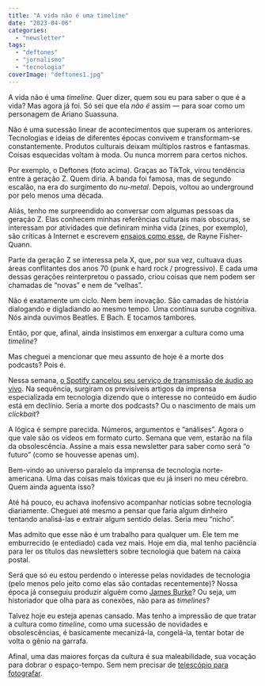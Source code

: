 ```yaml
---
title: "A vida não é uma timeline"
date: "2023-04-06"
categories: 
  - "newsletter"
tags: 
  - "deftones"
  - "jornalismo"
  - "tecnologia"
coverImage: "deftones1.jpg"
---
```


A vida não é uma _timeline_. Quer dizer, quem sou eu para saber o que é a vida? Mas agora já foi. Só sei que ela _não é_ assim — para soar como um personagem de Ariano Suassuna.

Não é uma sucessão linear de acontecimentos que superam os anteriores. Tecnologias e ideias de diferentes épocas convivem e transformam-se constantemente. Produtos culturais deixam múltiplos rastros e fantasmas. Coisas esquecidas voltam à moda. Ou nunca morrem para certos nichos.

Por exemplo, o Deftones (foto acima). Graças ao TikTok, virou tendência entre a geração Z. Quem diria. A banda foi famosa, mas de segundo escalão, na era do surgimento do _nu-metal_. Depois, voltou ao underground por pelo menos uma década.

Aliás, tenho me surpreendido ao conversar com algumas pessoas da geração Z. Elas conhecem minhas referências culturais mais obscuras, se interessam por atividades que definiram minha vida (zines, por exemplo), são críticas à Internet e escrevem [ensaios como esse](https://internetprincess.substack.com/p/no-good-alone), de Rayne Fisher-Quann.

Parte da geração Z se interessa pela X, que, por sua vez, cultuava duas áreas conflitantes dos anos 70 (punk e hard rock / progressivo). E cada uma dessas gerações reinterpretou o passado, criou coisas que nem podem ser chamadas de “novas” e nem de “velhas”.

Não é exatamente um ciclo. Nem bem inovação. São camadas de história dialogando e digladiando ao mesmo tempo. Uma contínua suruba cognitiva. Nós ainda ouvimos Beatles. E Bach. E tocamos tambores.

Então, por que, afinal, ainda insistimos em enxergar a cultura como uma _timeline_?

Mas cheguei a mencionar que meu assunto de hoje é a morte dos podcasts? Pois é.

Nessa semana, [o Spotify cancelou seu serviço de transmissão de áudio ao vivo](https://www.theverge.com/2023/4/4/23670193/spotify-live-shut-down-obamas-audible-amazon-jay-shetty-iheart). Na sequência, surgiram os previsíveis artigos da imprensa especializada em tecnologia dizendo que o interesse no conteúdo em áudio está em declínio. Seria a morte dos podcasts? Ou o nascimento de mais um _clickbait_?

A lógica é sempre parecida. Números, argumentos e “análises”. Agora o que vale são os vídeos em formato curto. Semana que vem, estarão na fila da obsolescência. Assine a mais essa newsletter para saber como será “o futuro” (como se houvesse apenas um).

Bem-vindo ao universo paralelo da imprensa de tecnologia norte-americana. Uma das coisas mais tóxicas que eu já inseri no meu cérebro. Quem ainda aguenta isso?

Até há pouco, eu achava inofensivo acompanhar notícias sobre tecnologia diariamente. Cheguei até mesmo a pensar que faria algum dinheiro tentando analisá-las e extrair algum sentido delas. Seria meu “nicho”.

Mas admito que esse não é um trabalho para qualquer um. Ele tem me emburrecido (e entediado) cada vez mais. Hoje em dia, mal tenho paciência para ler os títulos das newsletters sobre tecnologia que batem na caixa postal.

Será que só eu estou perdendo o interesse pelas novidades de tecnologia (pelo menos pelo jeito como elas são contadas recentemente)? Nossa época já conseguiu produzir alguém como [James Burke](https://www.imdb.com/title/tt0078588/)? Ou seja, um historiador que olha para as conexões, não para as _timelines_?

Talvez hoje eu esteja apenas cansado. Mas tenho a impressão de que tratar a cultura como _timeline_, como uma sucessão de novidades e obsolescências, é basicamente mecanizá-la, congelá-la, tentar botar de volta o gênio na garrafa.

Afinal, uma das maiores forças da cultura é sua maleabilidade, sua vocação para dobrar o espaço-tempo. Sem nem precisar de [telescópio para fotografar](https://www.businessinsider.com/photos-galaxy-cluster-warps-space-time-james-webb-telescope-shows-2023-4).
